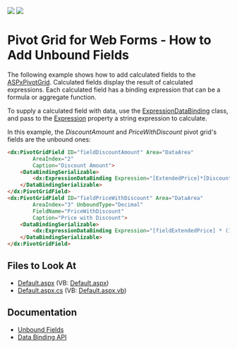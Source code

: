 <!-- default badges list -->
[![](https://img.shields.io/badge/Open_in_DevExpress_Support_Center-FF7200?style=flat-square&logo=DevExpress&logoColor=white)](https://supportcenter.devexpress.com/ticket/details/E1892)
[![](https://img.shields.io/badge/📖_How_to_use_DevExpress_Examples-e9f6fc?style=flat-square)](https://docs.devexpress.com/GeneralInformation/403183)
<!-- default badges end -->
# Pivot Grid for Web Forms - How to Add Unbound Fields

The following example shows how to add calculated fields to the [ASPxPivotGrid](https://docs.devexpress.com/AspNet/DevExpress.Web.ASPxPivotGrid.ASPxPivotGrid).
Calculated fields display the result of calculated expressions. Each calculated field has a binding expression that can be a formula or aggregate function.

To supply a calculated field with data, use the [ExpressionDataBinding](https://docs.devexpress.com/AspNet/DevExpress.Web.ASPxPivotGrid.ExpressionDataBinding) class, and pass to the [Expression](https://docs.devexpress.com/CoreLibraries/DevExpress.PivotGrid.DataBinding.ExpressionBindingBase.Expression) property a string expression to calculate.


In this example, the *DiscountAmount* and *PriceWithDiscount* pivot grid's fields are the unbound ones:
```aspx
<dx:PivotGridField ID="fieldDiscountAmount" Area="DataArea"
        AreaIndex="2"
        Caption="Discount Amount">
    <DataBindingSerializable>
        <dx:ExpressionDataBinding Expression="[ExtendedPrice]*[Discount]" />
    </DataBindingSerializable>
</dx:PivotGridField>
<dx:PivotGridField ID="fieldPriceWithDiscount" Area="DataArea"
        AreaIndex="3" UnboundType="Decimal"
        FieldName="PriceWithDiscount"
        Caption="Price with Discount">
    <DataBindingSerializable>
        <dx:ExpressionDataBinding Expression="[fieldExtendedPrice] * (1 - [fieldDiscount])" />
    </DataBindingSerializable>
</dx:PivotGridField>
```

## Files to Look At

* [Default.aspx](./CS/ASPxPivotGrid_CalculateUnboundData/Default.aspx) (VB: [Default.aspx](./VB/ASPxPivotGrid_CalculateUnboundData/Default.aspx))
* [Default.aspx.cs](./CS/ASPxPivotGrid_CalculateUnboundData/Default.aspx.cs) (VB: [Default.aspx.vb](./VB/ASPxPivotGrid_CalculateUnboundData/Default.aspx.vb))

## Documentation

- [Unbound Fields](https://docs.devexpress.com/AspNet/7259/components/pivot-grid/binding-to-data/unbound-fields)
- [Data Binding API](https://docs.devexpress.com/CoreLibraries/401533/devexpress-pivot-grid-core-library/data-binding-api)
